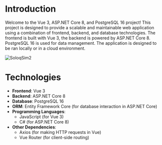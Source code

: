 # Introduction

Welcome to the Vue 3, ASP.NET Core 8, and PostgreSQL 16 project! This project is designed to provide a scalable and maintainable web application using a combination of frontend, backend, and database technologies. The frontend is built with Vue 3, the backend is powered by ASP.NET Core 8. PostgreSQL 16 is used for data management. The application is designed to be ran locally or in a cloud environment.

![SoloqSim2](https://github.com/user-attachments/assets/b75dc97d-3ac6-4577-9666-4aab67af141b)


# Technologies

- **Frontend**: Vue 3
- **Backend**: ASP.NET Core 8
- **Database**: PostgreSQL 16
- **ORM**: Entity Framework Core (for database interaction in ASP.NET Core)
- **Programming Languages**: 
  - JavaScript (for Vue 3)
  - C# (for ASP.NET Core 8)
- **Other Dependencies**:
  - Axios (for making HTTP requests in Vue)
  - Vue Router (for client-side routing)
